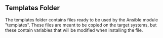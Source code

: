 Templates Folder
----------------

The templates folder contains files ready to be used by the Ansible module "templates". These files are meant to be copied on the target systems, but these contain variables that will be modified when installing the file.
